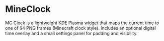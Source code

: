 # MineClock
MC Clock is a lightweight KDE Plasma widget that maps the current time to one of 64 PNG frames (Minecraft clock style). Includes an optional digital time overlay and a small settings panel for padding and visibility.
